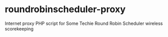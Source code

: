roundrobinscheduler-proxy
=========================

Internet proxy PHP script for Some Techie Round Robin Scheduler wireless scorekeeping
